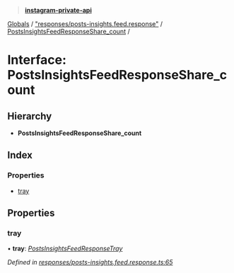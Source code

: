 > **[instagram-private-api](../README.md)**

[Globals](../README.md) / ["responses/posts-insights.feed.response"](../modules/_responses_posts_insights_feed_response_.md) / [PostsInsightsFeedResponseShare_count](_responses_posts_insights_feed_response_.postsinsightsfeedresponseshare_count.md) /

# Interface: PostsInsightsFeedResponseShare_count

## Hierarchy

* **PostsInsightsFeedResponseShare_count**

## Index

### Properties

* [tray](_responses_posts_insights_feed_response_.postsinsightsfeedresponseshare_count.md#tray)

## Properties

###  tray

• **tray**: *[PostsInsightsFeedResponseTray](_responses_posts_insights_feed_response_.postsinsightsfeedresponsetray.md)*

*Defined in [responses/posts-insights.feed.response.ts:65](https://github.com/dilame/instagram-private-api/blob/173bc62/src/responses/posts-insights.feed.response.ts#L65)*